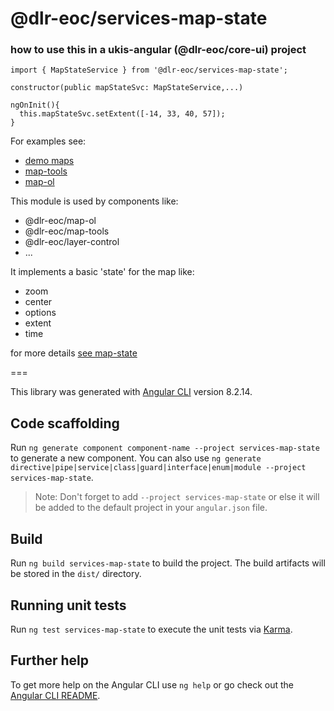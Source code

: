 # @dlr-eoc/services-map-state

### how to use this in a ukis-angular (@dlr-eoc/core-ui) project

```
import { MapStateService } from '@dlr-eoc/services-map-state';
```

```
constructor(public mapStateSvc: MapStateService,...)
```

```
ngOnInit(){
  this.mapStateSvc.setExtent([-14, 33, 40, 57]);
}
```


For examples see:
- [demo maps](../demo-maps/README.md)
- [map-tools](../owc-control/src/lib/owc-control.component.ts)
- [map-ol](../layer-control/src/lib/base-layer-control/base-layer-control.component.ts)


This module is used by components like:
- @dlr-eoc/map-ol
- @dlr-eoc/map-tools
- @dlr-eoc/layer-control
- ...

It implements a basic 'state' for the map like:
- zoom
- center
- options
- extent
- time

for more details [see map-state](../services-map-state/src/lib/types/map-state.ts)



===

This library was generated with [Angular CLI](https://github.com/angular/angular-cli) version 8.2.14.

## Code scaffolding

Run `ng generate component component-name --project services-map-state` to generate a new component. You can also use `ng generate directive|pipe|service|class|guard|interface|enum|module --project services-map-state`.
> Note: Don't forget to add `--project services-map-state` or else it will be added to the default project in your `angular.json` file. 

## Build

Run `ng build services-map-state` to build the project. The build artifacts will be stored in the `dist/` directory.

## Running unit tests

Run `ng test services-map-state` to execute the unit tests via [Karma](https://karma-runner.github.io).

## Further help

To get more help on the Angular CLI use `ng help` or go check out the [Angular CLI README](https://github.com/angular/angular-cli/blob/master/README.md).
